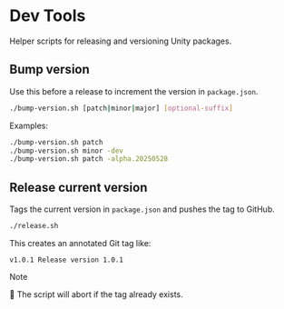 # Dev Tools

Helper scripts for releasing and versioning Unity packages.

## Bump version

Use this before a release to increment the version in `package.json`.

```sh
./bump-version.sh [patch|minor|major] [optional-suffix]
```

Examples:

```sh
./bump-version.sh patch
./bump-version.sh minor -dev
./bump-version.sh patch -alpha.20250528
```

## Release current version

Tags the current version in `package.json` and pushes the tag to GitHub.

```sh
./release.sh
```

This creates an annotated Git tag like:

```
v1.0.1 Release version 1.0.1
```

> [!NOTE]
> 🚫 The script will abort if the tag already exists.
